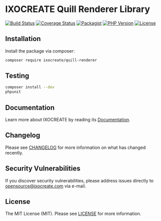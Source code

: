# IXOCREATE Quill Renderer Library

[![Build Status](https://travis-ci.com/ixocreate/quill-renderer.svg?branch=master)](https://travis-ci.com/ixocreate/quill-renderer)
[![Coverage Status](https://coveralls.io/repos/github/ixocreate/quill-renderer/badge.svg?branch=master)](https://coveralls.io/github/ixocreate/quill-renderer?branch=master)
[![Packagist](https://img.shields.io/packagist/v/ixocreate/quill-renderer.svg)](https://packagist.org/packages/ixocreate/quill-renderer)
[![PHP Version](https://img.shields.io/packagist/php-v/ixocreate/quill-renderer.svg)](https://packagist.org/packages/ixocreate/quill-renderer)
[![License](https://img.shields.io/github/license/ixocreate/quill-renderer.svg)](LICENSE)

## Installation

Install the package via composer:

```sh
composer require ixocreate/quill-renderer
```

## Testing

```sh
composer install --dev
phpunit
```

## Documentation

Learn more about IXOCREATE by reading its [Documentation](https://ixocreate.github.io/).

## Changelog

Please see [CHANGELOG](CHANGELOG.md) for more information on what has changed recently.

## Security Vulnerabilities

If you discover security vulnerabilities, please address issues directly to opensource@ixocreate.com via e-mail.

## License

The MIT License (MIT). Please see [LICENSE](LICENSE) for more information.
